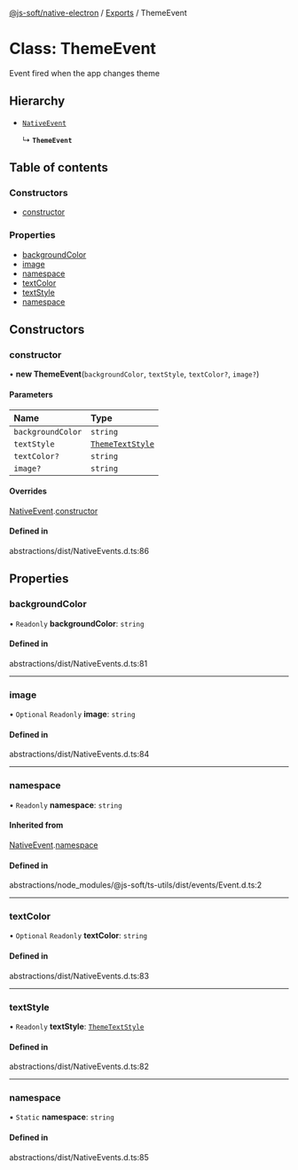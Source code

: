 [@js-soft/native-electron](../README.md) / [Exports](../modules.md) / ThemeEvent

# Class: ThemeEvent

Event fired when the app changes theme

## Hierarchy

- [`NativeEvent`](NativeEvent.md)

  ↳ **`ThemeEvent`**

## Table of contents

### Constructors

- [constructor](ThemeEvent.md#constructor)

### Properties

- [backgroundColor](ThemeEvent.md#backgroundcolor)
- [image](ThemeEvent.md#image)
- [namespace](ThemeEvent.md#namespace)
- [textColor](ThemeEvent.md#textcolor)
- [textStyle](ThemeEvent.md#textstyle)
- [namespace](ThemeEvent.md#namespace)

## Constructors

### constructor

• **new ThemeEvent**(`backgroundColor`, `textStyle`, `textColor?`, `image?`)

#### Parameters

| Name | Type |
| :------ | :------ |
| `backgroundColor` | `string` |
| `textStyle` | [`ThemeTextStyle`](../enums/ThemeTextStyle.md) |
| `textColor?` | `string` |
| `image?` | `string` |

#### Overrides

[NativeEvent](NativeEvent.md).[constructor](NativeEvent.md#constructor)

#### Defined in

abstractions/dist/NativeEvents.d.ts:86

## Properties

### backgroundColor

• `Readonly` **backgroundColor**: `string`

#### Defined in

abstractions/dist/NativeEvents.d.ts:81

___

### image

• `Optional` `Readonly` **image**: `string`

#### Defined in

abstractions/dist/NativeEvents.d.ts:84

___

### namespace

• `Readonly` **namespace**: `string`

#### Inherited from

[NativeEvent](NativeEvent.md).[namespace](NativeEvent.md#namespace)

#### Defined in

abstractions/node_modules/@js-soft/ts-utils/dist/events/Event.d.ts:2

___

### textColor

• `Optional` `Readonly` **textColor**: `string`

#### Defined in

abstractions/dist/NativeEvents.d.ts:83

___

### textStyle

• `Readonly` **textStyle**: [`ThemeTextStyle`](../enums/ThemeTextStyle.md)

#### Defined in

abstractions/dist/NativeEvents.d.ts:82

___

### namespace

▪ `Static` **namespace**: `string`

#### Defined in

abstractions/dist/NativeEvents.d.ts:85
